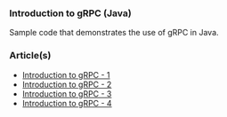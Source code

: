 ### Introduction to gRPC (Java)

Sample code that demonstrates the use of gRPC in Java.

### Article(s)

* [Introduction to gRPC - 1](https://www.polarsparc.com/xhtml/gRPC-1.html)
* [Introduction to gRPC - 2](https://www.polarsparc.com/xhtml/gRPC-2.html)
* [Introduction to gRPC - 3](https://www.polarsparc.com/xhtml/gRPC-3.html)
* [Introduction to gRPC - 4](https://www.polarsparc.com/xhtml/gRPC-4.html)


